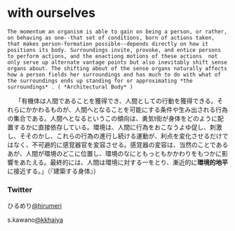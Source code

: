 # with ourselves
    The momentum an organism is able to gain on being a person, or rather, on behaving as one--that set of conditions, born of actions taken, that makes person-formation possible--depends directly on how it positions its body. Surroundings invite, provoke, and entice persons to perform actions, and the enactiong motions of these actions  not only serve up alternate vantage points but also inevitably shift sense organs about. The shifting about of the sense organs naturally affects how a person fields her surroundings and has much to do with what of the surroundings ends up standing for or approximating *the surroundings* . ( *Architectural Body* )
　
    「有機体は人間であることを獲得でき、人間としての行動を獲得できる。それらにかかわるものが、人間へとなることを可能にする条件や生み出される行為の集合である。人間へとなるというこの傾向は、勇気t街が身体をどのように配置するかに直接依存している。環境は、人間に行為をおこなうよゆ促し、刺激し、そそのかし、これらの行為の進行し続ける運動が、利点を変化させるだけではなく、不可避的に感覚器官を変容させる。感覚器の変容は、当然のことであるあが、人間が環境のどこに位置し、環境のなにともっともかかわりをもつかに影響をあたえる。最終的には、人間は環境に対する一をとり、漸近的に**環境的地平**に接近する。」（『建築する身体』）

### Twitter

ひるめり[@hirumeri](http://twitter.com/hirumeri)

s.kawano[@kkhaiya](http://twitter.com/kkhaiya)
